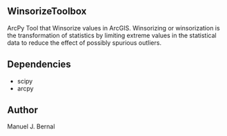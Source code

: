 ## WinsorizeToolbox
ArcPy Tool that Winsorize values in ArcGIS. Winsorizing or winsorization is the transformation of statistics by limiting extreme values 
in the statistical data to reduce the effect of possibly spurious outliers.

## Dependencies
- scipy 
- arcpy 

## Author

Manuel J. Bernal
